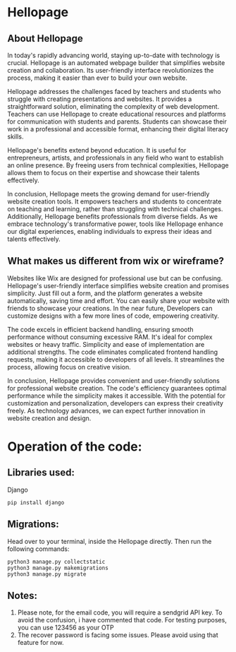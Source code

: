 # Hellopage

## About Hellopage

In today's rapidly advancing world, staying up-to-date with technology is crucial. Hellopage is an automated webpage builder that simplifies website creation and collaboration. Its user-friendly interface revolutionizes the process, making it easier than ever to build your own website.

Hellopage addresses the challenges faced by teachers and students who struggle with creating presentations and websites. It provides a straightforward solution, eliminating the complexity of web development. Teachers can use Hellopage to create educational resources and platforms for communication with students and parents. Students can showcase their work in a professional and accessible format, enhancing their digital literacy skills.

Hellopage's benefits extend beyond education. It is useful for entrepreneurs, artists, and professionals in any field who want to establish an online presence. By freeing users from technical complexities, Hellopage allows them to focus on their expertise and showcase their talents effectively.

In conclusion, Hellopage meets the growing demand for user-friendly website creation tools. It empowers teachers and students to concentrate on teaching and learning, rather than struggling with technical challenges. Additionally, Hellopage benefits professionals from diverse fields. As we embrace technology's transformative power, tools like Hellopage enhance our digital experiences, enabling individuals to express their ideas and talents effectively.


## What makes us different from wix or wireframe?

Websites like Wix are designed for professional use but can be confusing. Hellopage's user-friendly interface simplifies website creation and promises simplicity. Just fill out a form, and the platform generates a website automatically, saving time and effort. You can easily share your website with friends to showcase your creations. In the near future, Developers can customize designs with a few more lines of code, empowering creativity.

The code excels in efficient backend handling, ensuring smooth performance without consuming excessive RAM. It's ideal for complex websites or heavy traffic. Simplicity and ease of implementation are additional strengths. The code eliminates complicated frontend handling requests, making it accessible to developers of all levels. It streamlines the process, allowing focus on creative vision.

In conclusion, Hellopage provides convenient and user-friendly solutions for professional website creation. The code's efficiency guarantees optimal performance while the simplicity makes it accessible. With the potential for customization and personalization, developers can express their creativity freely. As technology advances, we can expect further innovation in website creation and design.

# Operation of the code:

## Libraries used:

Django 

```
pip install django
```


## Migrations:

Head over to your terminal, inside the Hellopage directly. Then run the following commands:

```
python3 manage.py collectstatic
python3 manage.py makemigrations
python3 manage.py migrate
```

## Notes:

1. Please note, for the email code, you will require a sendgrid API key. To avoid the confusion, i have commented that code. For testing purposes, you can use 123456 as your OTP
2. The recover password is facing some issues. Please avoid using that feature for now.
